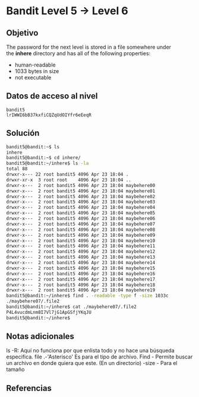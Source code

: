 # Bandit Level 5 → Level 6
## Objetivo
The password for the next level is stored in a file somewhere under the **inhere** directory and has all of the following properties:

- human-readable
- 1033 bytes in size
- not executable
## Datos de acceso al nivel
```
bandit5
lrIWWI6bB37kxfiCQZqUdOIYfr6eEeqR
```
## Solución 
```bash
bandit5@bandit:~$ ls
inhere
bandit5@bandit:~$ cd inhere/
bandit5@bandit:~/inhere$ ls -la
total 88
drwxr-x--- 22 root bandit5 4096 Apr 23 18:04 .
drwxr-xr-x  3 root root    4096 Apr 23 18:04 ..
drwxr-x---  2 root bandit5 4096 Apr 23 18:04 maybehere00
drwxr-x---  2 root bandit5 4096 Apr 23 18:04 maybehere01
drwxr-x---  2 root bandit5 4096 Apr 23 18:04 maybehere02
drwxr-x---  2 root bandit5 4096 Apr 23 18:04 maybehere03
drwxr-x---  2 root bandit5 4096 Apr 23 18:04 maybehere04
drwxr-x---  2 root bandit5 4096 Apr 23 18:04 maybehere05
drwxr-x---  2 root bandit5 4096 Apr 23 18:04 maybehere06
drwxr-x---  2 root bandit5 4096 Apr 23 18:04 maybehere07
drwxr-x---  2 root bandit5 4096 Apr 23 18:04 maybehere08
drwxr-x---  2 root bandit5 4096 Apr 23 18:04 maybehere09
drwxr-x---  2 root bandit5 4096 Apr 23 18:04 maybehere10
drwxr-x---  2 root bandit5 4096 Apr 23 18:04 maybehere11
drwxr-x---  2 root bandit5 4096 Apr 23 18:04 maybehere12
drwxr-x---  2 root bandit5 4096 Apr 23 18:04 maybehere13
drwxr-x---  2 root bandit5 4096 Apr 23 18:04 maybehere14
drwxr-x---  2 root bandit5 4096 Apr 23 18:04 maybehere15
drwxr-x---  2 root bandit5 4096 Apr 23 18:04 maybehere16
drwxr-x---  2 root bandit5 4096 Apr 23 18:04 maybehere17
drwxr-x---  2 root bandit5 4096 Apr 23 18:04 maybehere18
drwxr-x---  2 root bandit5 4096 Apr 23 18:04 maybehere19
bandit5@bandit:~/inhere$ find . -readable -type f -size 1033c
./maybehere07/.file2
bandit5@bandit:~/inhere$ cat ./maybehere07/.file2
P4L4vucdmLnm8I7Vl7jG1ApGSfjYKqJU
bandit5@bandit:~/inhere$
```
## Notas adicionales
ls -R: Aquí no funciona por que enlista todo y no hace una búsqueda especifica.
file .-'Asterisco' Es para el tipo de archivo.
Find - Permite buscar un archivo en donde quiera que este. (En un directorio)
-size - Para el tamaño
## Referencias